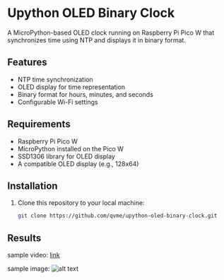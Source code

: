 # Upython OLED Binary Clock

A MicroPython-based OLED clock running on Raspberry Pi Pico W that synchronizes time using NTP and displays it in binary format.

## Features

-   NTP time synchronization
-   OLED display for time representation
-   Binary format for hours, minutes, and seconds
-   Configurable Wi-Fi settings

## Requirements

-   Raspberry Pi Pico W
-   MicroPython installed on the Pico W
-   SSD1306 library for OLED display
-   A compatible OLED display (e.g., 128x64)

## Installation

1.  Clone this repository to your local machine:
    ```bash
    git clone https://github.com/qvme/upython-oled-binary-clock.git
    ```
## Results
  sample video: [link](https://www.youtube.com/watch?v=ym-QUnERqA4)
  
  sample image:
  ![alt text](https://github.com/Qvme/upython-oled-binary-clock/blob/main/assets/img.jpg?raw=true)
    
